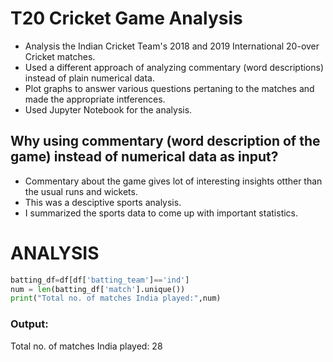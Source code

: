 # T20 Cricket Game Analysis

* Analysis the Indian Cricket Team's 2018 and 2019 International 20-over Cricket matches. 
* Used a different approach of analyzing commentary (word descriptions) instead of plain numerical data. 
* Plot graphs to answer various questions pertaning to the matches and made the appropriate intferences. 
* Used Jupyter Notebook for the analysis. 


## Why using commentary (word description of the game) instead of numerical data as input? 

* Commentary about the game gives lot of interesting insights otther than the usual runs and wickets. 
* This was a desciptive sports analysis.
* I summarized the sports data to come up with important statistics. 



# ANALYSIS

```python 
batting_df=df[df['batting_team']=='ind']
num = len(batting_df['match'].unique())
print("Total no. of matches India played:",num)
```
### Output:
Total no. of matches India played: 28


